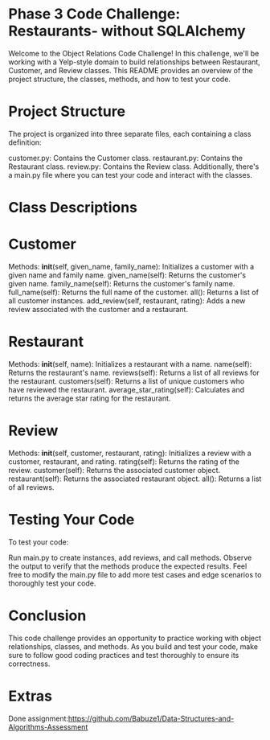 # Phase 3 Code Challenge: Restaurants- without SQLAlchemy
 
 Welcome to the Object Relations Code Challenge! In this challenge, we'll be working with a Yelp-style domain to build relationships between Restaurant, Customer, and Review classes. This README provides an overview of the project structure, the classes, methods, and how to test your code.

# Project Structure
The project is organized into three separate files, each containing a class definition:

customer.py: Contains the Customer class.
restaurant.py: Contains the Restaurant class.
review.py: Contains the Review class.
Additionally, there's a main.py file where you can test your code and interact with the classes.

# Class Descriptions
# Customer
Methods:
__init__(self, given_name, family_name): Initializes a customer with a given name and family name.
given_name(self): Returns the customer's given name.
family_name(self): Returns the customer's family name.
full_name(self): Returns the full name of the customer.
all(): Returns a list of all customer instances.
add_review(self, restaurant, rating): Adds a new review associated with the customer and a restaurant.
# Restaurant
Methods:
__init__(self, name): Initializes a restaurant with a name.
name(self): Returns the restaurant's name.
reviews(self): Returns a list of all reviews for the restaurant.
customers(self): Returns a list of unique customers who have reviewed the restaurant.
average_star_rating(self): Calculates and returns the average star rating for the restaurant.
# Review
Methods:
__init__(self, customer, restaurant, rating): Initializes a review with a customer, restaurant, and rating.
rating(self): Returns the rating of the review.
customer(self): Returns the associated customer object.
restaurant(self): Returns the associated restaurant object.
all(): Returns a list of all reviews.
# Testing Your Code
To test your code:

Run main.py to create instances, add reviews, and call methods.
Observe the output to verify that the methods produce the expected results.
Feel free to modify the main.py file to add more test cases and edge scenarios to thoroughly test your code.

# Conclusion
This code challenge provides an opportunity to practice working with object relationships, classes, and methods. As you build and test your code, make sure to follow good coding practices and test thoroughly to ensure its correctness.

# Extras
Done assignment:https://github.com/Babuze1/Data-Structures-and-Algorithms-Assessment
